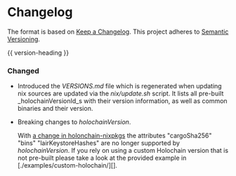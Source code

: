 # Changelog
The format is based on [Keep a Changelog](https://keepachangelog.com/en/1.0.0/).
This project adheres to [Semantic Versioning](https://semver.org/spec/v2.0.0.html).

{{ version-heading }}

### Changed
* Introduced the _VERSIONS.md_ file which is regenerated when updating nix sources are updated via the _nix/update.sh_ script.
  It lists all pre-built _holochainVersionId_s with their version information, as well as common binaries and their version.

* Breaking changes to _holochainVersion_.

  With [a change in holonchain-nixpkgs](https://github.com/holochain/holochain-nixpkgs/pull/17) the attributes "cargoSha256" "bins" "lairKeystoreHashes" are no longer supported by _holochainVersion_.
  If you rely on using a custom Holochain version that is not pre-built please take a look at the provided example in [./examples/custom-holochain/][].
